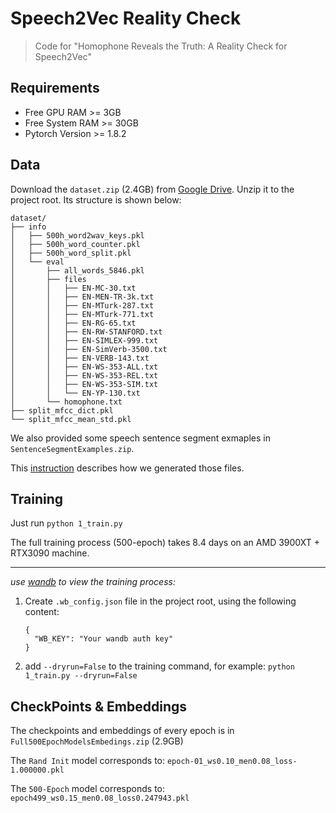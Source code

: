 # Speech2Vec Reality Check
> Code for "Homophone Reveals the Truth: A Reality Check for Speech2Vec"

## Requirements
- Free GPU RAM >= 3GB
- Free System RAM >= 30GB
- Pytorch Version >= 1.8.2

## Data
Download the `dataset.zip` (2.4GB) from [Google Drive](https://drive.google.com/drive/folders/1KSWCSttpPOHVaJXJxuqv7U-GCa1n2wJ4?usp=sharing).
Unzip it to the project root. Its structure is shown below:

```
dataset/
├── info
│   ├── 500h_word2wav_keys.pkl
│   ├── 500h_word_counter.pkl
│   ├── 500h_word_split.pkl
│   └── eval
│       ├── all_words_5846.pkl
│       ├── files
│       │   ├── EN-MC-30.txt
│       │   ├── EN-MEN-TR-3k.txt
│       │   ├── EN-MTurk-287.txt
│       │   ├── EN-MTurk-771.txt
│       │   ├── EN-RG-65.txt
│       │   ├── EN-RW-STANFORD.txt
│       │   ├── EN-SIMLEX-999.txt
│       │   ├── EN-SimVerb-3500.txt
│       │   ├── EN-VERB-143.txt
│       │   ├── EN-WS-353-ALL.txt
│       │   ├── EN-WS-353-REL.txt
│       │   ├── EN-WS-353-SIM.txt
│       │   └── EN-YP-130.txt
│       └── homophone.txt
├── split_mfcc_dict.pkl
└── split_mfcc_mean_std.pkl
```
We also provided some speech sentence segment exmaples in `SentenceSegmentExamples.zip`.

This [instruction](jupyters/01_Instruction.ipynb) describes how we generated those files.



## Training

Just run `python 1_train.py`

The full training process (500-epoch) takes 8.4 days on an AMD 3900XT + RTX3090 machine.

----

*use [wandb](https://wandb.ai) to view the training process:*

1. Create  `.wb_config.json`  file in the project root, using the following content:

   ```
   {
     "WB_KEY": "Your wandb auth key"
   }
   ```

   

2. add `--dryrun=False` to the training command, for example:   `python 1_train.py --dryrun=False`


## CheckPoints & Embeddings
The checkpoints and embeddings of every epoch is in `Full500EpochModelsEmbedings.zip` (2.9GB)

The `Rand Init` model corresponds to: `epoch-01_ws0.10_men0.08_loss-1.000000.pkl`

The `500-Epoch` model corresponds to: `epoch499_ws0.15_men0.08_loss0.247943.pkl`

